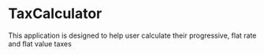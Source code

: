 # TaxCalculator
This application is designed to help user calculate their progressive, flat rate and flat value taxes 
